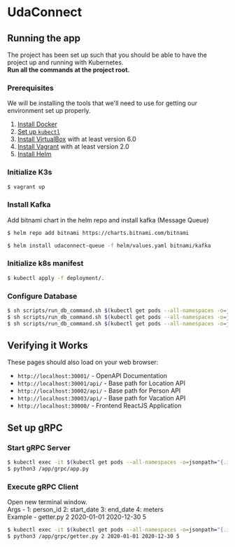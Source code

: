 # UdaConnect

## Running the app
The project has been set up such that you should be able to have the project up and running with Kubernetes. \
**Run all the commands at the project root.**

### Prerequisites
We will be installing the tools that we'll need to use for getting our environment set up properly.
1. [Install Docker](https://docs.docker.com/get-docker/)
2. [Set up `kubectl`](https://rancher.com/docs/rancher/v2.x/en/cluster-admin/cluster-access/kubectl/)
3. [Install VirtualBox](https://www.virtualbox.org/wiki/Downloads) with at least version 6.0
4. [Install Vagrant](https://www.vagrantup.com/docs/installation) with at least version 2.0
5. [Install Helm](https://helm.sh/docs/intro/install/)

### Initialize K3s
```bash
$ vagrant up
```

### Install Kafka
Add bitnami chart in the helm repo and install kafka (Message Queue)
```bash
$ helm repo add bitnami https://charts.bitnami.com/bitnami

$ helm install udaconnect-queue -f helm/values.yaml bitnami/kafka
```

### Initialize k8s manifest
```bash
$ kubectl apply -f deployment/.
```

### Configure Database
```bash
$ sh scripts/run_db_command.sh $(kubectl get pods --all-namespaces -o=jsonpath="{.items[0].metadata.name}" -l app=postgres-person)
$ sh scripts/run_db_command.sh $(kubectl get pods --all-namespaces -o=jsonpath="{.items[0].metadata.name}" -l app=postgres-location)
$ sh scripts/run_db_command.sh $(kubectl get pods --all-namespaces -o=jsonpath="{.items[0].metadata.name}" -l app=postgres-connection)
```


## Verifying it Works
These pages should also load on your web browser:
* `http://localhost:30001/` - OpenAPI Documentation
* `http://localhost:30001/api/` - Base path for Location API
* `http://localhost:30002/api/` - Base path for Person API
* `http://localhost:30003/api/` - Base path for Vacation API
* `http://localhost:30000/` - Frontend ReactJS Application


## Set up gRPC
### Start gRPC Server
```bash
$ kubectl exec -it $(kubectl get pods --all-namespaces -o=jsonpath="{.items[0].metadata.name}" -l service=udaconnect-connection-api) /bin/sh
$ python3 /app/grpc/app.py
```
### Execute gRPC Client
Open new terminal window. \
Args - 1: person_id 2: start_date 3: end_date 4: meters \
Example - getter.py 2 2020-01-01 2020-12-30 5
```bash
$ kubectl exec -it $(kubectl get pods --all-namespaces -o=jsonpath="{.items[0].metadata.name}" -l service=udaconnect-connection-api) /bin/sh
$ python3 /app/grpc/getter.py 2 2020-01-01 2020-12-30 5
```
